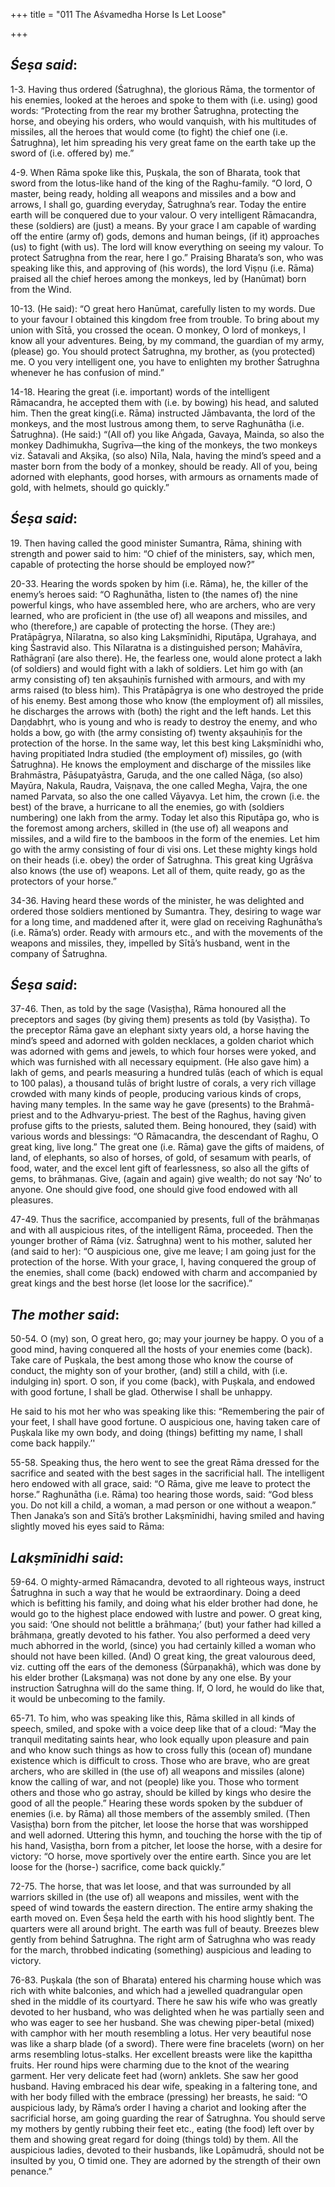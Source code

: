 +++
title = "011 The Aśvamedha Horse Is Let Loose"

+++
 

## *Śeṣa said*:

1-3. Having thus ordered (Śatrughna), the glorious Rāma, the tormentor of his enemies, looked at the heroes and spoke to them with (i.e. using) good words: “Protecting from the rear my brother Śatrughna, protecting the horse, and obeying his orders, who would vanquish, with his multitudes of missiles, all the heroes that would come (to fight) the chief one (i.e. Śatrughna), let him spreading his very great fame on the earth take up the sword of (i.e. offered by) me.”

4-9. When Rāma spoke like this, Puṣkala, the son of Bharata, took that sword from the lotus-like hand of the king of the Raghu-family. “O lord, O master, being ready, holding all weapons and missiles and a bow and arrows, I shall go, guarding everyday, Śatrughna’s rear. Today the entire earth will be conquered due to your valour. O very intelligent Rāmacandra, these (soldiers) are (just) a means. By your grace I am capable of warding off the entire (army of) gods, demons and human beings, (if it) approaches (us) to fight (with us). The lord will know everything on seeing my valour. To protect Śatrugḥna from the rear, here I go.” Praising Bharata’s son, who was speaking like this, and approving of (his words), the lord Viṣṇu (i.e. Rāma) praised all the chief heroes among the monkeys, led by (Hanūmat) born from the Wind.

10-13. (He said): “O great hero Hanūmat, carefully listen to my words. Due to your favour I obtained this kingdom free from trouble. To bring about my union with Sītā, you crossed the ocean. O monkey, O lord of monkeys, I know all your adventures. Being, by my command, the guardian of my army, (please) go. You should protect Śatrughna, my brother, as (you protected) me. O you very intelligent one, you have to enlighten my brother Śatrughna whenever he has confusion of mind.”

14-18. Hearing the great (i.e. important) words of the intelligent Rāmacandra, he accepted them with (i.e. by bowing) his head, and saluted him. Then the great king(i.e. Rāma) instructed Jāmbavanta, the lord of the monkeys, and the most lustrous among them, to serve Raghunātha (i.e. Śatrughna). (He said:) “(All of) you like Aṅgada, Gavaya, Mainda, so also the monkey Dadhimukha, Sugrīva—the king of the monkeys, the two monkeys viz. Śatavali and Akṣika, (so also) Nīla, Nala, having the mind’s speed and a master born from the body of a monkey, should be ready. All of you, being adorned with elephants, good horses, with armours as ornaments made of gold, with helmets, should go quickly.”

## *Śeṣa said*:

19\. Then having called the good minister Sumantra, Rāma, shining with strength and power said to him: “O chief of the ministers, say, which men, capable of protecting the horse should be employed now?”

20-33. Hearing the words spoken by him (i.e. Rāma), he, the killer of the enemy’s heroes said: “O Raghunātha, listen to (the names of) the nine powerful kings, who have assembled here, who are archers, who are very learned, who are proficient in (the use of) all weapons and missiles, and who (therefore,) are capable of protecting the horse. (They are:) Pratāpāgrya, Nīlaratna, so also king Lakṣmīnidhi, Riputāpa, Ugrahaya, and king Śastravid also. This Nīlaratna is a distinguished person; Mahāvīra, Rathāgraṇī (are also there). He, the fearless one, would alone protect a lakh (of soldiers) and would fight with a lakh of soldiers. Let him go with (an army consisting of) ten akṣauhiṇīs furnished with armours, and with my arms raised (to bless him). This Pratāpāgrya is one who destroyed the pride of his enemy. Best among those who know (the employment of) all missiles, he discharges the arrows with (both) the right and the left hands. Let this Daṇḍabhṛt, who is young and who is ready to destroy the enemy, and who holds a bow, go with (the army consisting of) twenty akṣauhiṇīs for the protection of the horse. In the same way, let this best king Lakṣmīnidhi who, having propitiated Indra studied (the employment of) missiles, go (with Śatrughna). He knows the employment and discharge of the missiles like Brahmāstra, Pāśupatyāstra, Garuḍa, and the one called Nāga, (so also) Mayūra, Nakula, Raudra, Vaiṣṇava, the one called Megha, Vajra, the one named Parvata, so also the one called Vāyavya. Let him, the crown (i.e. the best) of the brave, a hurricane to all the enemies, go with (soldiers numbering) one lakh from the army. Today let also this Riputāpa go, who is the foremost among archers, skilled in (the use of) all weapons and missiles, and a wild fire to the bamboos in the form of the enemies. Let him go with the army consisting of four di visi ons. Let these mighty kings hold on their heads (i.e. obey) the order of Śatrughna. This great king Ugrāśva also knows (the use of) weapons. Let all of them, quite ready, go as the protectors of your horse.”

34-36. Having heard these words of the minister, he was delighted and ordered those soldiers mentioned by Sumantra. They, desiring to wage war for a long time, and maddened after it, were glad on receiving Raghunātha’s (i.e. Rāma’s) order. Ready with armours etc., and with the movements of the weapons and missiles, they, impelled by Sītā’s husband, went in the company of Śatrughna.

## *Śeṣa said*:

37-46. Then, as told by the sage (Vasiṣṭha), Rāma honoured all the preceptors and sages (by giving them) presents as told (by Vasiṣṭha). To the preceptor Rāma gave an elephant sixty years old, a horse having the mind’s speed and adorned with golden necklaces, a golden chariot which was adorned with gems and jewels, to which four horses were yoked, and which was furnished with all necessary equipment. (He also gave him) a lakh of gems, and pearls measuring a hundred tulās (each of which is equal to 100 palas), a thousand tulās of bright lustre of corals, a very rich village crowded with many kinds of people, producing various kinds of crops, having many temples. In the same way he gave (presents) to the Brahmā-priest and to the Adhvaryu-priest. The best of the Raghus, having given profuse gifts to the priests, saluted them. Being honoured, they (said) with various words and blessings: “O Rāmacandra, the descendant of Raghu, O great king, live long.” The great one (i.e. Rāma) gave the gifts of maidens, of land, of elephants, so also of horses, of gold, of sesamum with pearls, of food, water, and the excel lent gift of fearlessness, so also all the gifts of gems, to brāhmaṇas. Give, (again and again) give wealth; do not say ‘No’ to anyone. One should give food, one should give food endowed with all pleasures.

47-49. Thus the sacrifice, accompanied by presents, full of the brāhmaṇas and with all auspicious rites, of the intelligent Rāma, proceeded. Then the younger brother of Rāma (viz. Śatrughna) went to his mother, saluted her (and said to her): “O auspicious one, give me leave; I am going just for the protection of the horse. With your grace, I, having conquered the group of the enemies, shall come (back) endowed with charm and accompanied by great kings and the best horse (let loose lor the sacrifice).”

## *The mother said*:

50-54. O (my) son, O great hero, go; may your journey be happy. O you of a good mind, having conquered all the hosts of your enemies come (back). Take care of Puṣkala, the best among those who know the course of conduct, the mighty son of your brother, (and) still a child, with (i.e. indulging in) sport. O son, if you come (back), with Puṣkala, and endowed with good fortune, I shall be glad. Otherwise I shall be unhappy.

He said to his mot her who was speaking like this: “Remembering the pair of your feet, I shall have good fortune. O auspicious one, having taken care of Puṣkala like my own body, and doing (things) befitting my name, I shall come back happily.’'

55-58. Speaking thus, the hero went to see the great Rāma dressed for the sacrifice and seated with the best sages in the sacrificial hall. The intelligent hero endowed with all grace, said: “O Rāma, give me leave to protect the horse.” Raghunātha (i.e. Rāma) too hearing those words, said: “God bless you. Do not kill a child, a woman, a mad person or one without a weapon.” Then Janaka’s son and Sītā’s brother Lakṣmīnidhi, having smiled and having slightly moved his eyes said to Rāma:

## *Lakṣmīnidhi said*:

59-64. O mighty-armed Rāmacandra, devoted to all righteous ways, instruct Śatrughna in such a way that he would be extraordinary. Doing a deed which is befitting his family, and doing what his elder brother had done, he would go to the highest place endowed with lustre and power. O great king, you said: ‘One should not belittle a brāhmaṇa;’ (but) your father had killed a brāhmaṇa, greatly devoted to his father. You also performed a deed very much abhorred in the world, (since) you had certainly killed a woman who should not have been killed. (And) O great king, the great valourous deed, viz. cutting off the ears of the demoness (Śūrpaṇakhā), which was done by his elder brother (Lakṣmaṇa) was not done by any one else. By your instruction Śatrughna will do the same thing. If, O lord, he would do like that, it would be unbecoming to the family.

65-71. To him, who was speaking like this, Rāma skilled in all kinds of speech, smiled, and spoke with a voice deep like that of a cloud: “May the tranquil meditating saints hear, who look equally upon pleasure and pain and who know such things as how to cross fully this (ocean of) mundane existence which is difficult to cross. Those who are brave, who are great archers, who are skilled in (the use of) all weapons and missiles (alone) know the calling of war, and not (people) like you. Those who torment others and those who go astray, should be killed by kings who desire the good of all the people.” Hearing these words spoken by the subduer of enemies (i.e. by Rāma) all those members of the assembly smiled. (Then Vasiṣṭha) born from the pitcher, let loose the horse that was worshipped and well adorned. Uttering this hymn, and touching the horse with the tip of his hand, Vasiṣṭha, born from a pitcher, let loose the horse, with a desire for victory: “O horse, move sportively over the entire earth. Since you are let loose for the (horse-) sacrifice, come back quickly.”

72-75. The horse, that was let loose, and that was surrounded by all warriors skilled in (the use of) all weapons and missiles, went with the speed of wind towards the eastern direction. The entire army shaking the earth moved on. Even Śeṣa held the earth with his hood slightly bent. The quarters were all around bright. The earth was full of beauty. Breezes blew gently from behind Śatrughna. The right arm of Śatrughna who was ready for the march, throbbed indicating (something) auspicious and leading to victory.

76-83. Puṣkala (the son of Bharata) entered his charming house which was rich with white balconies, and which had a jewelled quadrangular open shed in the middle of its courtyard. There he saw his wife who was greatly devoted to her husband, who was delighted when he was partially seen and who was eager to see her husband. She was chewing piper-betal (mixed) with camphor with her mouth resembling a lotus. Her very beautiful nose was like a sharp blade (of a sword). There were fine bracelets (worn) on her arms resembling lotus-stalks. Her excellent breasts were like the kapittha fruits. Her round hips were charming due to the knot of the wearing garment. Her very delicate feet had (worn) anklets. She saw her good husband. Having embraced his dear wife, speaking in a faltering tone, and with her body filled with the embrace (pressing) her breasts, he said: “O auspicious lady, by Rāma’s order I having a chariot and looking after the sacrificial horse, am going guarding the rear of Śatrughna. You should serve my mothers by gently rubbing their feet etc., eating (the food) left over by them and showing great regard for doing (things told) by them. All the auspicious ladies, devoted to their husbands, like Lopāmudrā, should not be insulted by you, O timid one. They are adorned by the strength of their own penance.”



